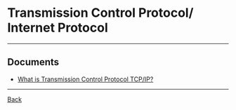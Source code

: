 # Transmission Control Protocol/ Internet Protocol

---

## Documents

- [What is Transmission Control Protocol TCP/IP?](https://www.fortinet.com/resources/cyberglossary/tcp-ip)

---

[Back](./../readme.md)
